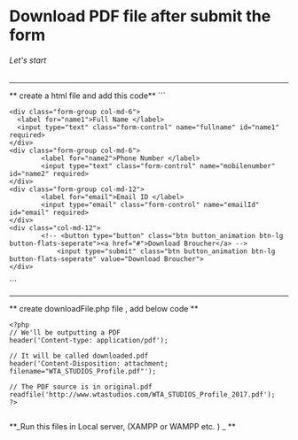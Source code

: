 # Download PDF file after submit the form
<!-- ## The second largest heading
###### The smallest heading -->
###### Let's start
<hr>
** create a html file and add this code**
```
<form action="downloadFile.php" method="post">
                   
    <div class="form-group col-md-6">
      <label for="name1">Full Name </label>
      <input type="text" class="form-control" name="fullname" id="name1" required>
    </div>
    <div class="form-group col-md-6">
            <label for="name2">Phone Number </label>
            <input type="text" class="form-control" name="mobilenumber" id="name2" required>
    </div>
    <div class="form-group col-md-12">
            <label for="email">Email ID </label>
            <input type="email" class="form-control" name="emailId" id="email" required>
    </div>
    <div class="col-md-12">
            <!-- <button type="button" class="btn button_animation btn-lg button-flats-seperate"><a href="#">Download Broucher</a> -->
                <input type="submit" class="btn button_animation btn-lg button-flats-seperate" value="Download Broucher">
    </div> 
    
  </form>
```
<hr>

** create downloadFile.php file , add below code **

```
<?php
// We'll be outputting a PDF
header('Content-type: application/pdf');

// It will be called downloaded.pdf
header('Content-Disposition: attachment; filename="WTA_STUDIOS_Profile.pdf"');

// The PDF source is in original.pdf
readfile('http://www.wtastudios.com/WTA_STUDIOS_Profile_2017.pdf');
?> 


```

**_Run this files in Local server, (XAMPP or WAMPP etc. ) _ **